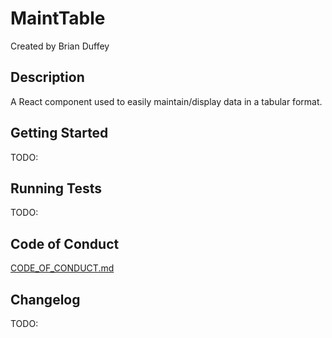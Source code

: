 # MaintTable

Created by Brian Duffey

## Description

A React component used to easily maintain/display data in a tabular format.

## Getting Started

TODO:

## Running Tests

TODO:

## Code of Conduct

[CODE_OF_CONDUCT.md](CODE_OF_CONDUCT.md)

## Changelog

TODO:

